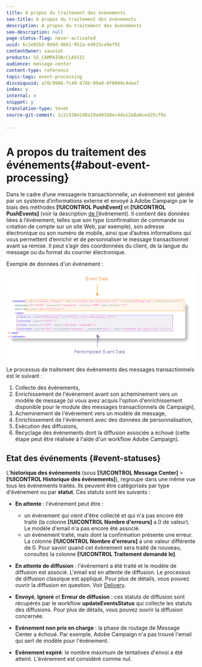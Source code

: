 ```yaml
---
title: A propos du traitement des événements
seo-title: A propos du traitement des événements
description: A propos du traitement des événements
seo-description: null
page-status-flag: never-activated
uuid: 6c3e02b3-0d4d-4661-952a-e4915ca9ef92
contentOwner: sauviat
products: SG_CAMPAIGN/CLASSIC
audience: message-center
content-type: reference
topic-tags: event-processing
discoiquuid: a78c9986-7c49-47db-99a0-9f0949c4dee7
index: y
internal: n
snippet: y
translation-type: tm+mt
source-git-commit: 1c2c53041d8a19a491b8ec4da12a8a0ced25cf9a

---
```



# A propos du traitement des événements{#about-event-processing}

Dans le cadre d’une messagerie transactionnelle, un événement est généré par un système d’informations externe et envoyé à Adobe Campaign par le biais des méthodes **[!UICONTROL PushEvent]** et **[!UICONTROL PushEvents]** (voir la description [de l’](../../message-center/using/event-description.md)événement). Il contient des données liées à l’événement, telles que son type (confirmation de commande ou création de compte sur un site Web, par exemple), son adresse électronique ou son numéro de mobile, ainsi que d’autres informations qui vous permettent d’enrichir et de personnaliser le message transactionnel avant sa remise. Il peut s’agir des coordonnées du client, de la langue du message ou du format du courrier électronique.

Exemple de données d&#39;un événement :

![](assets/messagecenter_events_request_001.png)

Le processus de traitement des événements des messages transactionnels est le suivant :

1. Collecte des événements,
1. Enrichissement de l&#39;événement avant son acheminement vers un modèle de message (si vous avez acquis l&#39;option d&#39;enrichissement disponible pour le module des messages transactionnels de Campaign),
1. Acheminement de l&#39;événement vers un modèle de message,
1. Enrichissement de l&#39;événement avec des données de personnalisation,
1. Exécution des diffusions,
1. Recyclage des événements dont la diffusion associée a échoué (cette étape peut être réalisée à l&#39;aide d&#39;un workflow Adobe Campaign).

## Etat des événements {#event-statuses}

L&#39;**historique des événements** (sous **[!UICONTROL Message Center]** > **[!UICONTROL Historique des événements]**), regroupe dans une même vue tous les événements traités. Ils peuvent être catégorisés par type d&#39;événement ou par **statut**. Ces statuts sont les suivants :

* **En attente** : l&#39;événement peut être :

   * un événement qui vient d&#39;être collecté et qui n&#39;a pas encore été traité (la colonne **[!UICONTROL Nombre d&#39;erreurs]** a 0 de valeur). Le modèle d&#39;email n&#39;a pas encore été associé.
   * un événement traité, mais dont la confirmation présente une erreur. La colonne **[!UICONTROL Nombre d&#39;erreurs]** a une valeur différente de 0. Pour savoir quand cet événement sera traité de nouveau, consultez la colonne **[!UICONTROL Traitement demandé le]**.

* **En attente de diffusion** : l&#39;événement a été traité et le modèle de diffusion est associé. L&#39;email est en attente de diffusion. Le processus de diffusion classique est appliqué. Pour plus de détails, vous pouvez ouvrir la diffusion en question. Voir [Delivery](../../delivery/using/about-message-tracking.md).
* **Envoyé**, **Ignoré** et **Erreur de diffusion** : ces statuts de diffusion sont récupérés par le workflow **updateEventsStatus** qui collecte les statuts des diffusions. Pour plus de détails, vous pouvez ouvrir la diffusion concernée.
* **Evénement non pris en charge** : la phase de routage de Message Center a échoué. Par exemple, Adobe Campaign n&#39;a pas trouvé l&#39;email qui sert de modèle pour l&#39;événement.
* **Evénement expiré**: le nombre maximum de tentatives d&#39;envoi a été atteint. L&#39;événement est considéré comme nul.
